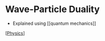 # Wave-Particle Duality

- Explained using [[quantum mechanics]]

[[Physics]]

[//begin]: # "Autogenerated link references for markdown compatibility"
[quantum-mechanics]: quantum-mechanics "Quantum Mechanics"
[physics]: physics "Physics"
[//end]: # "Autogenerated link references"